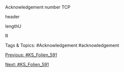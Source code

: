 Acknowledgement number
TCP
header
lengthU
R

   Tags & Topics:
   #Acknowledgement
   #acknowledgement

[Previous: #KS_Folien_591](KS_Folien_591.md)

[Next: #KS_Folien_591](KS_Folien_591.md)
